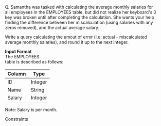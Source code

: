 Q. Samantha was tasked with calculating the average monthly salaries for all employees in the EMPLOYEES table, but did not realize her keyboard's 0 key was broken until after completing the calculation. She wants your help finding the difference between her miscalculation (using salaries with any zeros removed), and the actual average salary.

Write a query calculating the amout of error (i.e: actual - miscalculated average monthly salaries), and round it up to the next integer.

<strong>Input Format</strong><br>
The EMPLOYEES<br> 
table is described as follows:

|Column|Type|
|------|----|
|ID|Integer|
|Name|String|
|Salary|Integer|

Note: Salary is per month.

Constraints<br>


